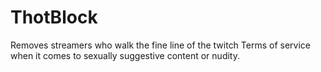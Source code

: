 # ThotBlock

Removes streamers who walk the fine line of the twitch Terms of service when it comes to sexually suggestive content or nudity.


